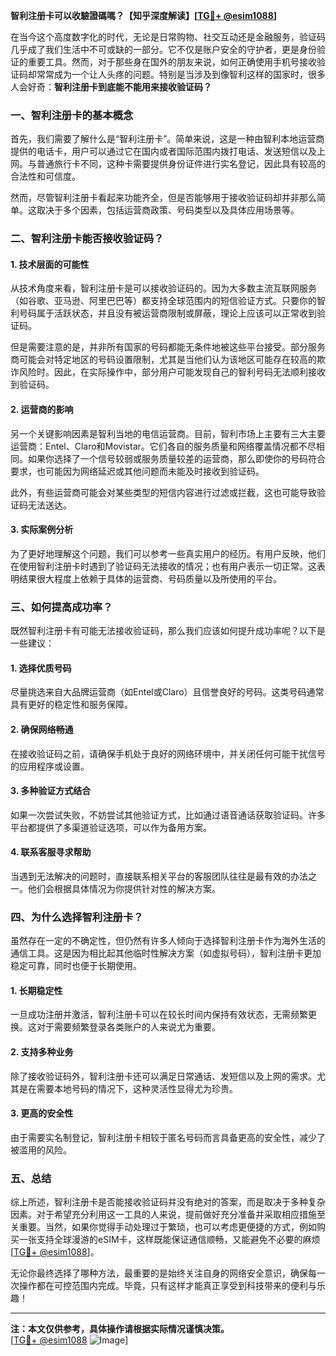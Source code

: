 **智利注册卡可以收驗證碼嗎？【知乎深度解读】[[TG💪+ @esim1088](https://t.me/s/esim1088)]**

在当今这个高度数字化的时代，无论是日常购物、社交互动还是金融服务，验证码几乎成了我们生活中不可或缺的一部分。它不仅是账户安全的守护者，更是身份验证的重要工具。然而，对于那些身在国外的朋友来说，如何正确使用手机号接收验证码却常常成为一个让人头疼的问题。特别是当涉及到像智利这样的国家时，很多人会好奇：**智利注册卡到底能不能用来接收验证码？**

### 一、智利注册卡的基本概念

首先，我们需要了解什么是“智利注册卡”。简单来说，这是一种由智利本地运营商提供的电话卡，用户可以通过它在国内或者国际范围内拨打电话、发送短信以及上网。与普通旅行卡不同，这种卡需要提供身份证件进行实名登记，因此具有较高的合法性和可信度。

然而，尽管智利注册卡看起来功能齐全，但是否能够用于接收验证码却并非那么简单。这取决于多个因素，包括运营商政策、号码类型以及具体应用场景等。

### 二、智利注册卡能否接收验证码？

#### 1. 技术层面的可能性
从技术角度来看，智利注册卡是可以接收验证码的。因为大多数主流互联网服务（如谷歌、亚马逊、阿里巴巴等）都支持全球范围内的短信验证方式。只要你的智利号码属于活跃状态，并且没有被运营商限制或屏蔽，理论上应该可以正常收到验证码。

但是需要注意的是，并非所有国家的号码都能无条件地被这些平台接受。部分服务商可能会对特定地区的号码设置限制，尤其是当他们认为该地区可能存在较高的欺诈风险时。因此，在实际操作中，部分用户可能发现自己的智利号码无法顺利接收到验证码。

#### 2. 运营商的影响
另一个关键影响因素是智利当地的电信运营商。目前，智利市场上主要有三大主要运营商：Entel、Claro和Movistar。它们各自的服务质量和网络覆盖情况都不尽相同。如果你选择了一个信号较弱或服务质量较差的运营商，那么即使你的号码符合要求，也可能因为网络延迟或其他问题而未能及时接收到验证码。

此外，有些运营商可能会对某些类型的短信内容进行过滤或拦截，这也可能导致验证码无法送达。

#### 3. 实际案例分析
为了更好地理解这个问题，我们可以参考一些真实用户的经历。有用户反映，他们在使用智利注册卡时遇到了验证码无法接收的情况；也有用户表示一切正常。这表明结果很大程度上依赖于具体的运营商、号码质量以及所使用的平台。

### 三、如何提高成功率？

既然智利注册卡有可能无法接收验证码，那么我们应该如何提升成功率呢？以下是一些建议：

#### 1. 选择优质号码
尽量挑选来自大品牌运营商（如Entel或Claro）且信誉良好的号码。这类号码通常具有更好的稳定性和服务保障。

#### 2. 确保网络畅通
在接收验证码之前，请确保手机处于良好的网络环境中，并关闭任何可能干扰信号的应用程序或设置。

#### 3. 多种验证方式结合
如果一次尝试失败，不妨尝试其他验证方式，比如通过语音通话获取验证码。许多平台都提供了多渠道验证选项，可以作为备用方案。

#### 4. 联系客服寻求帮助
当遇到无法解决的问题时，直接联系相关平台的客服团队往往是最有效的办法之一。他们会根据具体情况为你提供针对性的解决方案。

### 四、为什么选择智利注册卡？

虽然存在一定的不确定性，但仍然有许多人倾向于选择智利注册卡作为海外生活的通信工具。这是因为相比起其他临时性解决方案（如虚拟号码），智利注册卡更加稳定可靠，同时也便于长期使用。

#### 1. 长期稳定性
一旦成功注册并激活，智利注册卡可以在较长时间内保持有效状态，无需频繁更换。这对于需要频繁登录各类账户的人来说尤为重要。

#### 2. 支持多种业务
除了接收验证码外，智利注册卡还可以满足日常通话、发短信以及上网的需求。尤其是在需要本地号码的情况下，这种灵活性显得尤为珍贵。

#### 3. 更高的安全性
由于需要实名制登记，智利注册卡相较于匿名号码而言具备更高的安全性，减少了被滥用的风险。

### 五、总结

综上所述，智利注册卡是否能接收验证码并没有绝对的答案，而是取决于多种复杂因素。对于希望充分利用这一工具的人来说，提前做好充分准备并采取相应措施至关重要。当然，如果你觉得手动处理过于繁琐，也可以考虑更便捷的方式，例如购买一张支持全球漫游的eSIM卡，这样既能保证通信顺畅，又能避免不必要的麻烦[[TG💪+ @esim1088](https://t.me/s/esim1088)]。

无论你最终选择了哪种方法，最重要的是始终关注自身的网络安全意识，确保每一次操作都在可控范围内完成。毕竟，只有这样才能真正享受到科技带来的便利与乐趣！

---

**注：本文仅供参考，具体操作请根据实际情况谨慎决策。**  
[[TG💪+ @esim1088](https://t.me/s/esim1088) ![Image](https://i.postimg.cc/4NQfJmqS/Snipaste-2025-05-13-00-14-12.png)]
